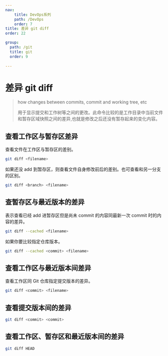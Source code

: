 ```yaml
---
nav:
    title: DevOps系列
    path: /DevOps
    order: 7
title: 差异 git diff
order: 22

group:
  path: /git
  title: git
  order: 9
  
---
```


# 差异 git diff

> how changes between commits, commit and working tree, etc
>
> 用于显示提交和工作树等之间的更改。此命令比较的是工作目录中当前文件和暂存区域快照之间的差异,也就是修改之后还没有暂存起来的变化内容。

## 查看工作区与暂存区差异

查看文件在工作区与暂存区的差别。

```bash
git diff <filename>
```

如果还没 add 到暂存区，则查看文件自身修改前后的差别。也可查看和另一分支的区别。

```bash
git diff <branch> <filename>
```

## 查暂存区与最近版本的差异

表示查看已经 add 进暂存区但是尚未 commit 的内容同最新一次 commit 时的内容的差异。

```bash
git diff --cached <filename>
```

如果你要比较指定仓库版本。

```bash
git diff --cached <commit> <filename>
```

## 查看工作区与最近版本间差异

查看工作区同 Git 仓库指定提交版本的差异。

```bash
git diff <commit> <filename>
```

## 查看提交版本间的差异

```bash
git diff <commit> <commit>
```

## 查看工作区、暂存区和最近版本间的差异

```bash
git diff HEAD
```
